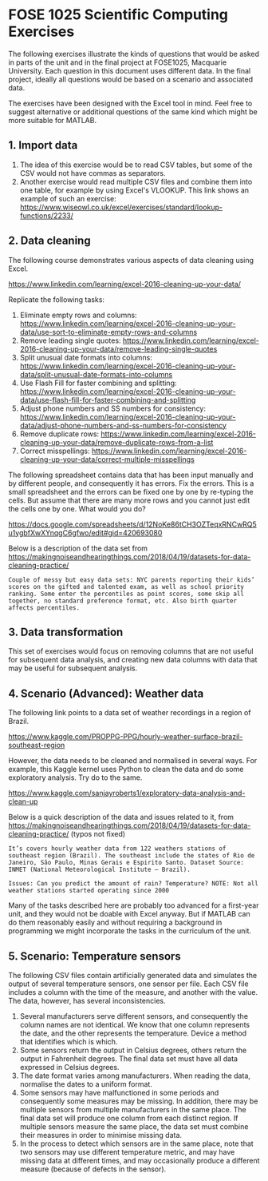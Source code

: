 # FOSE 1025 Scientific Computing Exercises
The following exercises illustrate the kinds of questions that would be asked in parts of the unit and in the final project at FOSE1025, Macquarie University. Each question in this document uses different data. In the final project, ideally all questions would be based on a scenario and associated data.

The exercises have been designed with the Excel tool in mind. Feel free to suggest alternative or additional questions of the same kind which might be more suitable for MATLAB.

## 1. Import data
1. The idea of this exercise would be to read CSV tables, but some of the CSV would not have commas as separators.
2. Another exercise would read multiple CSV files and combine them into one table, for example by using Excel's VLOOKUP. This link shows an example of such an exercise: https://www.wiseowl.co.uk/excel/exercises/standard/lookup-functions/2233/


## 2. Data cleaning

The following course demonstrates various aspects of data cleaning using Excel.

https://www.linkedin.com/learning/excel-2016-cleaning-up-your-data/

Replicate the following tasks:

1. Eliminate empty rows and columns: https://www.linkedin.com/learning/excel-2016-cleaning-up-your-data/use-sort-to-eliminate-empty-rows-and-columns
2. Remove leading single quotes: https://www.linkedin.com/learning/excel-2016-cleaning-up-your-data/remove-leading-single-quotes
3. Split unusual date formats into columns: https://www.linkedin.com/learning/excel-2016-cleaning-up-your-data/split-unusual-date-formats-into-columns
4. Use Flash Fill for faster combining and splitting: https://www.linkedin.com/learning/excel-2016-cleaning-up-your-data/use-flash-fill-for-faster-combining-and-splitting
5. Adjust phone numbers and SS numbers for consistency: https://www.linkedin.com/learning/excel-2016-cleaning-up-your-data/adjust-phone-numbers-and-ss-numbers-for-consistency
6. Remove duplicate rows: https://www.linkedin.com/learning/excel-2016-cleaning-up-your-data/remove-duplicate-rows-from-a-list
7. Correct misspellings: https://www.linkedin.com/learning/excel-2016-cleaning-up-your-data/correct-multiple-misspellings


The following spreadsheet contains data that has been input manually and by different people, and consequently it has errors. Fix the errors. This is a small spreadsheet and the errors can be fixed one by one by re-typing the cells. But assume that there are many more rows and you cannot just edit the cells one by one. What would you do?

https://docs.google.com/spreadsheets/d/12NoKe86tCH3OZTeqxRNCwRQ5u1ygbfXwXYnqgC6gfwo/edit#gid=420693080

Below is a description of the data set from https://makingnoiseandhearingthings.com/2018/04/19/datasets-for-data-cleaning-practice/

    Couple of messy but easy data sets: NYC parents reporting their kids’ scores on the gifted and talented exam, as well as school priority ranking. Some enter the percentiles as point scores, some skip all together, no standard preference format, etc. Also birth quarter affects percentiles.

## 3. Data transformation

This set of exercises would focus on removing columns that are not useful for subsequent data analysis, and creating new data columns with data that may be useful for subsequent analysis.

## 4. Scenario (Advanced): Weather data

The following link points to a data set of weather recordings in a region of Brazil. 

https://www.kaggle.com/PROPPG-PPG/hourly-weather-surface-brazil-southeast-region

However, the data needs to be cleaned and normalised in several ways. For example, this Kaggle kernel uses Python to clean the data and do some exploratory analysis. Try do to the same. 

https://www.kaggle.com/sanjayroberts1/exploratory-data-analysis-and-clean-up

Below is a quick description of the data and issues related to it, from https://makingnoiseandhearingthings.com/2018/04/19/datasets-for-data-cleaning-practice/ (typos not fixed)

    It’s covers hourly weather data from 122 weathers stations of southeast region (Brazil). The southeast include the states of Rio de Janeiro, São Paulo, Minas Gerais e Espirito Santo. Dataset Source: INMET (National Meteorological Institute – Brazil).

    Issues: Can you predict the amount of rain? Temperature? NOTE: Not all weather stations started operating since 2000

Many of the tasks described here are probably too advanced for a first-year unit, and they would not be doable with Excel anyway. But if MATLAB can do them reasonably easily and without requiring a background in programming we might incorporate the tasks in the curriculum of the unit.


## 5. Scenario: Temperature sensors

The following CSV files contain artificially generated data and simulates the output of several temperature sensors, one sensor per file. Each CSV file includes a column with the time of the measure, and another with the value. The data, however, has several inconsistencies.

1. Several manufacturers serve different sensors, and consequently the column names are not identical. We know that one column represents the date, and the other represents the temperature. Device a method that identifies which is which.
2. Some sensors return the output in Celsius degrees, others return the output in Fahrenheit degrees. The final data set must have all data expressed in Celsius degrees.
3. The date format varies among manufacturers. When reading the data, normalise the dates to a uniform format.
4. Some sensors may have malfunctioned in some periods and consequently some measures may be missing. In addition, there may be multiple sensors from multiple manufacturers in the same place. The final data set will produce one column from each distinct region. If multiple sensors measure the same place, the data set must combine their measures in order to minimise missing data.
5. In the process to detect which sensors are in the same place, note that two sensors may use different temperature metric, and may have missing data at different times, and may occasionally produce a different measure (because of defects in the sensor).
